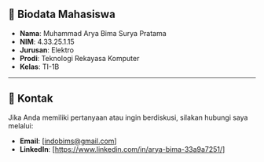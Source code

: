 ## 🧑 Biodata Mahasiswa

* **Nama**: Muhammad Arya Bima Surya Pratama
* **NIM**: 4.33.25.1.15
* **Jurusan**: Elektro
* **Prodi**: Teknologi Rekayasa Komputer
* **Kelas**: TI-1B

---

## 📧 Kontak

Jika Anda memiliki pertanyaan atau ingin berdiskusi, silakan hubungi saya melalui:
* **Email**: [indobims@gmail.com]
* **LinkedIn**: [https://www.linkedin.com/in/arya-bima-33a9a7251/]
